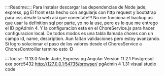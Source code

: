 ::::Readme::::
Para Instalar descargar las dependencias de Node jade, express, pg
El front esta hecho con angularjs con http request y bootstrap para css desde la web asi que conectate!!!
No me funciona el backup asi que usar la definition sql por parte, yo no la use, pero es lo que me entrego el ID pgAdmin 4. 
Y la configuracion esta en el ChoreService.js para hacer configuracion local.
De todos modos es una tabla llamada chores con un campo id, name, description. Aun faltan validaciones pero estoy avanzando.
Si logro solucionar el paso de los valores desde el ChoresService a ChoresControlller termino esto :D

:::Tools:::
11.13.0 Node
Jade,
Express
pg
Angular
Version 11.2.1 Postgresql exe port:5432 http://127.0.0.1:54735/browser/
pgAdmin 4
1.31 visual studio code

